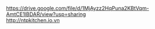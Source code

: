 https://drive.google.com/file/d/1MjAyzz2HqPuna2KBtVqm-AmtCE1lBDAR/view?usp=sharing  
http://ntpkitchen.io.vn
